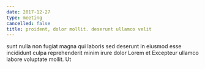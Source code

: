 ```yaml
---
date: 2017-12-27
type: meeting
cancelled: false
title: proident, dolor mollit. deserunt ullamco velit
---
```

sunt nulla non fugiat magna qui laboris sed deserunt in eiusmod esse incididunt culpa reprehenderit minim irure dolor Lorem et Excepteur ullamco labore voluptate mollit. Ut